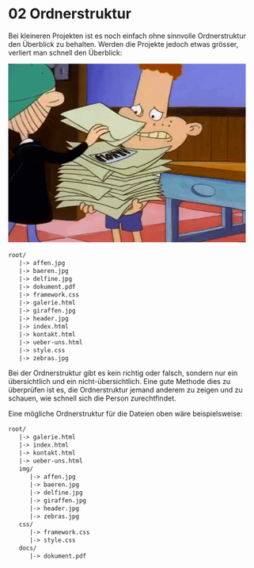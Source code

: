 # 02 Ordnerstruktur

Bei kleineren Projekten ist es noch einfach ohne sinnvolle Ordnerstruktur den Überblick zu behalten. Werden die Projekte jedoch etwas grösser, verliert man schnell den Überblick:

![Ordnung](../.gitbook/assets/mess.gif)

```text
root/
   |-> affen.jpg
   |-> baeren.jpg
   |-> delfine.jpg
   |-> dokument.pdf
   |-> framework.css
   |-> galerie.html
   |-> giraffen.jpg
   |-> header.jpg
   |-> index.html
   |-> kontakt.html
   |-> ueber-uns.html
   |-> style.css
   |-> zebras.jpg
```

Bei der Ordnerstruktur gibt es kein richtig oder falsch, sondern nur ein übersichtlich und ein nicht-übersichtlich. Eine gute Methode dies zu überprüfen ist es, die Ordnerstruktur jemand anderem zu zeigen und zu schauen, wie schnell sich die Person zurechtfindet.

Eine mögliche Ordnerstruktur für die Dateien oben wäre beispielsweise:

```text
root/
   |-> galerie.html
   |-> index.html
   |-> kontakt.html
   |-> ueber-uns.html
   img/
      |-> affen.jpg
      |-> baeren.jpg
      |-> delfine.jpg
      |-> giraffen.jpg
      |-> header.jpg
      |-> zebras.jpg   
   css/
      |-> framework.css
      |-> style.css
   docs/
      |-> dokument.pdf
```

